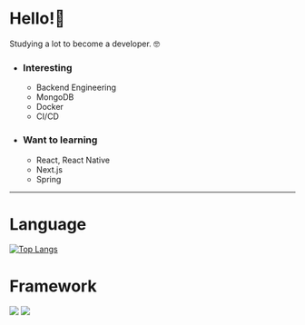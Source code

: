 # Hello!👋
Studying a lot to become a developer. 🤓
* ### Interesting
  * Backend Engineering
  * MongoDB
  * Docker
  * CI/CD
* ### Want to learning
  * React, React Native
  * Next.js
  * Spring
* * *
# Language 
[![Top Langs](https://github-readme-stats.vercel.app/api/top-langs/?username=effx13&exclude_repo=Algorithm&layout=compact&bg_color=30,e96443,904e95&title_color=fff&text_color=fff)](https://github.com/anuraghazra/github-readme-stats)
# Framework
<img src="https://img.shields.io/badge/Node.js-339933.svg?&style=for-the-badge&logo=Nodedotjs&logoColor=white"> <img src="https://img.shields.io/badge/Express-000000.svg?&style=for-the-badge&logo=Express&logoColor=white"> 
